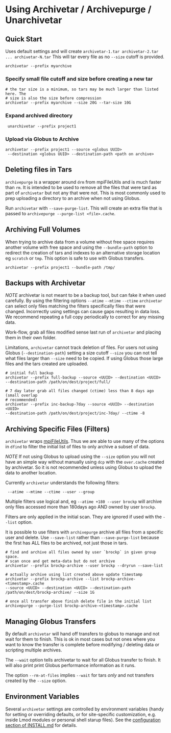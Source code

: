 Using Archivetar / Archivepurge / Unarchivetar
==============================================

Quick Start
-----------

Uses default settings and will create `archivetar-1.tar archivetar-2.tar ...
archivetar-N.tar` This will tar every file as no `--size` cutoff is provided.

```
archivetar --prefix myarchive 
```

### Specify small file cutoff and size before creating a new tar

```
# the tar size is a minimum, so tars may be much larger than listed here. The
# size is also the size before compression
archivetar --prefix myarchive --size 20G --tar-size 10G
```

### Expand archived directory

```
 unarchivetar --prefix project1
```

### Upload via Globus to Archive

```
archivetar --prefix project1 --source <globus UUID> 
 --destination <globus UUID> --destination-path <path on archive>
 ```

Deleting files in Tars
 -------------------

`archivepurge` is a wrapper around `drm` from mpiFileUtils and is much faster
than `rm`. It is intended to be used to remove all the files that were tard as
part of `archivetar` but not any that were not.  This is most commonly used to
prep uploading a directory to an archive when not using Globus.

Run `archivetar` with `--save-purge-list`. This will create an extra file that
is passed to `archivepurge --purge-list <file>.cache`.

Archiving Full Volumes
----------------------

When trying to archive data from a volume without free space requires another
volume with free space and using the `--bundle-path` option to redirect the
creation of tars and indexes to an alternative storage location eg `scratch` or
`tmp`.  This option is safe to use with Globus transfers.

```
archivetar --prefix project1 --bundle-path /tmp/
```

Backups with Archivetar
-----------------------

*NOTE* archivetar is not meant to be a backup tool, but can fake it when used
carefully.  By using the filtering options `--atime` `--mtime` `--ctime`
`archivetar` can select only files matching the filters specifically files that
were changed.  Incorrectly using settings can cause gaps resulting in data loss.
We recommend repeating a full copy periodically to correct for any missing data.

Work-flow, grab all files modified sense last run of `archivetar` and placing
them in their own folder. 

Limitations, `archivetar` cannot track deletion of files. For users not using
Globus (`--destination-path`) setting a size cutoff `--size` you can not tell
what files larger than `--size` need to be copied. If using Globus those large
files and the tars created are uploaded.

```
# initial full backup
archivetar --prefix full-backup --source <UUID> --destination <UUID>
--destination-path /path/on/dest/project/full/  

# 7 day later grab all files changed (ctime) less than 8 days ago (small overlap
# recommended)
archivetar --prefix inc-backup-7day --source <UUID> --destination <UUID>
--destination-path /path/on/dest/project/inc-7day/ --ctime -8
```

Archiving Specific Files (Filters)
----------------------------------

`archivetar` wraps
[mpiFileUtils](https://mpifileutils.readthedocs.io/en/latest/).  Thus we are
able to use many of the options in `dfind` to filter the initial list of files
to only archive a subset of data.

*NOTE* If not using Globus to upload using the `--size` option you will not have
an simple way without manually using `dcp` with the `over.cache` created by
archivetar.  So it is not recommended unless using Globus to upload the data to
another location.

Currently `archivetar` understands the following filters:

```
 --atime --mtime --ctime --user --group
```

Multiple filters use logical and, eg `--atime +180 --user brockp`  will archive
only files accessed more than 180days ago AND owned by user `brockp`.

Filters are only applied in the initial scan.  They are ignored if used with the
`--list` option.

It is possible to use filters with `archivepurge` archive all files from a
specific user and delete.  Use `--save-list` rather than `--save-purge-list`
because the first has ALL files to be archived, not just those in tars.

```
# find and archive all files owned by user `brockp` in given group space.
# scan once and get meta-data but do not archive
archivetar --prefix brockp-archive --user brockp --dryrun --save-list

# actually archive using list created above update timestamp
archivetar --prefix brockp-archive --list brockp-archive-<timestamp>.cache
--source <UUID> --destination <UUID> --destination-path
/path/on/dest/brockp-archive/ --size 1G

# once all transfer above finish delete file in the initial list
archivepurge --purge-list brockp-archive-<timestamp>.cache
```

Managing Globus Transfers
------------------------

By default `archivetar` will hand off transfers to globus to manage and not wait
for them to finish.  This is ok in most cases but not ones where you want to
know the transfer is complete before modifying / deleting data or scripting
multiple archives. 

The `--wait` option tells archivetar to wait for all Globus transfer to finish.
It will also print print Globus performance information as it runs. 

The option `--rm-at-files`  implies `--wait` for tars _only_ and not transfers
created by the `--size` option.


Environment Variables
---------------------

Several `archivetar` settings are controlled by environment variables (handy
for setting or overriding defaults, or for site-specific customization, e.g.
inside Lmod modules or personal shell starup files).  See the
[configuration section of INSTALL.md](INSTALL.md#configuration) for details.
